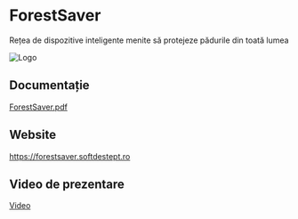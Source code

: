 
# ForestSaver

Rețea de dispozitive inteligente menite să protejeze pădurile din toată lumea

![Logo](https://github.com/user-attachments/assets/505c9791-f4dd-4490-a4c3-f9e26c3ac39e)


## Documentație

[ForestSaver.pdf]([https://github.com/user-attachments/files/16227750/ForestSaver.pdf](https://github.com/SebyR/ForestSaver/blob/main/Doc/ForestSaver.pdf))


## Website

https://forestsaver.softdestept.ro

## Video de prezentare

[Video](https://youtu.be/Rhkuc9pt2g8)
